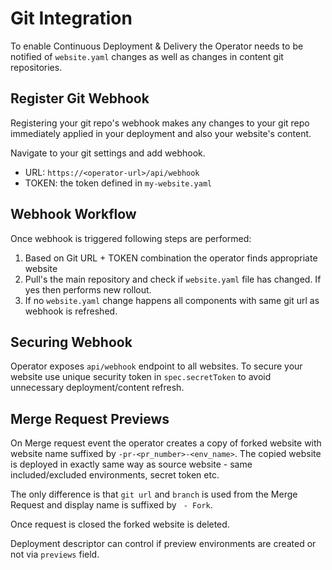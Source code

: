 # Git Integration

To enable Continuous Deployment & Delivery the Operator needs to be notified of `website.yaml` changes as well as
changes in content git repositories.

## Register Git Webhook

Registering your git repo's webhook makes any changes to your git repo immediately applied in your deployment and also 
your website's content.

Navigate to your git settings and add webhook.

* URL: `https://<operator-url>/api/webhook`
* TOKEN: the token defined in `my-website.yaml`

## Webhook Workflow

Once webhook is triggered following steps are performed:

1. Based on Git URL + TOKEN combination the operator finds appropriate website
2. Pull's the main repository and check if `website.yaml` file has changed. If yes then performs new rollout.
3. If no `website.yaml` change happens all components with same git url as webhook is refreshed. 

## Securing Webhook

Operator exposes `api/webhook` endpoint to all websites. To secure your website use unique security token in `spec.secretToken` 
to avoid unnecessary deployment/content refresh.

## Merge Request Previews

On Merge request event the operator creates a copy of forked website with website name suffixed by `-pr-<pr_number>-<env_name>`.
The copied website is deployed in exactly same way as source website - same included/excluded environments, secret token etc.

The only difference is that `git url` and `branch` is used from the Merge Request and display name is suffixed by ` - Fork`.

Once request is closed the forked website is deleted.

Deployment descriptor can control if preview environments are created or not via `previews` field.
